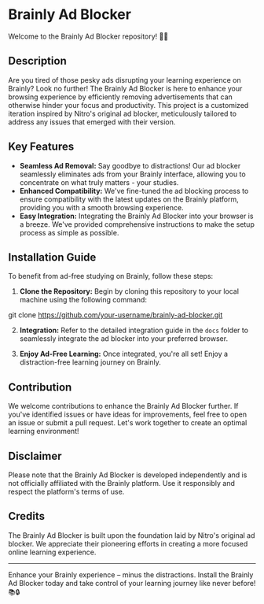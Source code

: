 # Brainly Ad Blocker

Welcome to the Brainly Ad Blocker repository! 🚫📢

## Description

Are you tired of those pesky ads disrupting your learning experience on Brainly? Look no further! The Brainly Ad Blocker is here to enhance your browsing experience by efficiently removing advertisements that can otherwise hinder your focus and productivity. This project is a customized iteration inspired by Nitro's original ad blocker, meticulously tailored to address any issues that emerged with their version.

## Key Features

- **Seamless Ad Removal:** Say goodbye to distractions! Our ad blocker seamlessly eliminates ads from your Brainly interface, allowing you to concentrate on what truly matters - your studies.
- **Enhanced Compatibility:** We've fine-tuned the ad blocking process to ensure compatibility with the latest updates on the Brainly platform, providing you with a smooth browsing experience.
- **Easy Integration:** Integrating the Brainly Ad Blocker into your browser is a breeze. We've provided comprehensive instructions to make the setup process as simple as possible.

## Installation Guide

To benefit from ad-free studying on Brainly, follow these steps:

1. **Clone the Repository:** Begin by cloning this repository to your local machine using the following command:

git clone https://github.com/your-username/brainly-ad-blocker.git


2. **Integration:** Refer to the detailed integration guide in the `docs` folder to seamlessly integrate the ad blocker into your preferred browser.

3. **Enjoy Ad-Free Learning:** Once integrated, you're all set! Enjoy a distraction-free learning journey on Brainly.

## Contribution

We welcome contributions to enhance the Brainly Ad Blocker further. If you've identified issues or have ideas for improvements, feel free to open an issue or submit a pull request. Let's work together to create an optimal learning environment!

## Disclaimer

Please note that the Brainly Ad Blocker is developed independently and is not officially affiliated with the Brainly platform. Use it responsibly and respect the platform's terms of use.

## Credits

The Brainly Ad Blocker is built upon the foundation laid by Nitro's original ad blocker. We appreciate their pioneering efforts in creating a more focused online learning experience.

---

Enhance your Brainly experience – minus the distractions. Install the Brainly Ad Blocker today and take control of your learning journey like never before! 📚🔒
